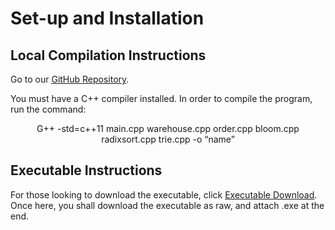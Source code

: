 # Set-up and Installation


## Local Compilation Instructions
Go to our [GitHub Repository](https://github.com/ChrisJiro/CSC-212-Final-CSC-392-Build-Badge). 

You must have a C++ compiler installed. In order to compile the program, run the command:
<p align="center">
G++ -std=c++11 main.cpp warehouse.cpp order.cpp bloom.cpp radixsort.cpp trie.cpp -o “name”
</p>

## Executable Instructions

For those looking to download the executable, click [Executable Download](https://github.com/ChrisJiro/CSC-212-Final-CSC-392-Build-Badge/blob/main/bin/program.exe).
Once here, you shall download the executable as raw, and attach .exe at the end.
